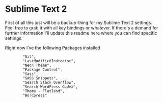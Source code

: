 Sublime Text 2
==============

First of all this just will be a backup-thing for my Sublime Text 2 settings. 
Feel free to grab it with all key bindings or whatever. 
If there's a demand for further information I'll update this readme here where you can find specific settings. 

Right now I've the following Packages installed

```
		"Git",
		"LastModifiedIndicator",
		"Neon Theme",
		"Package Control",
		"Sass",
		"SASS Snippets",
		"Search Stack Overflow",
		"Search WordPress Codex",
		"Theme - Flatland",
		"Wordpress"
```
